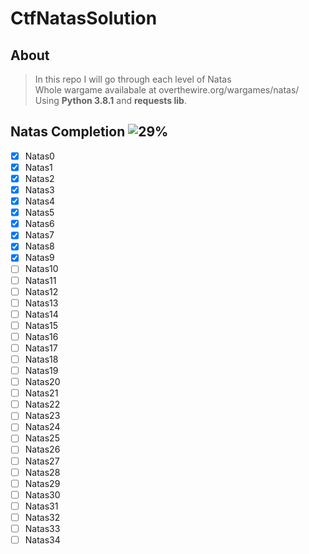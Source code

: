 # CtfNatasSolution

## About

>In this repo I will go through each level of Natas\
>Whole wargame availabale at overthewire.org/wargames/natas/\
>Using **Python 3.8.1** and **requests lib**.

## Natas Completion ![29%](https://progress-bar.dev/29)

- [x] Natas0
- [x] Natas1
- [x] Natas2
- [x] Natas3
- [x] Natas4
- [x] Natas5
- [x] Natas6
- [x] Natas7
- [x] Natas8
- [x] Natas9
- [ ] Natas10
- [ ] Natas11
- [ ] Natas12
- [ ] Natas13
- [ ] Natas14
- [ ] Natas15
- [ ] Natas16
- [ ] Natas17
- [ ] Natas18
- [ ] Natas19
- [ ] Natas20
- [ ] Natas21
- [ ] Natas22
- [ ] Natas23
- [ ] Natas24
- [ ] Natas25
- [ ] Natas26
- [ ] Natas27
- [ ] Natas28
- [ ] Natas29
- [ ] Natas30
- [ ] Natas31
- [ ] Natas32
- [ ] Natas33
- [ ] Natas34
